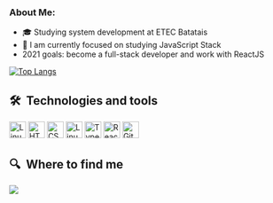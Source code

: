 ### About Me:

      
- 🎓 Studying system development at ETEC Batatais
- 🔭 I am currently focused on studying JavaScript Stack
-   2021 goals: become a full-stack developer and work with ReactJS


[![Top Langs](https://github-readme-stats.vercel.app/api/top-langs/?username=RenanRSilva&layout=compact)](https://github.com/RenanRSilva)



## 🛠  Technologies and tools

<img src="https://img.shields.io/badge/Linux_Mint-87CF3E?style=for-the-badge&logo=linux-mint&logoColor=white" alt="LinuxMint logo" title="Linux Mint" height="30" />
<img src="	https://img.shields.io/badge/HTML5-E34F26?style=for-the-badge&logo=html5&logoColor=white" alt="HTML5 logo" title="html" height="30">
<img src="		https://img.shields.io/badge/CSS3-1572B6?style=for-the-badge&logo=css3&logoColor=whit" alt="CSS3 logo" title="CSS " height="30">
<img src="	https://img.shields.io/badge/JavaScript-F7DF1E?style=for-the-badge&logo=javascript&logoColor=black" alt="LinuxMint logo" title="Linux Mint" height="30">
<img src="		https://img.shields.io/badge/TypeScript-007ACC?style=for-the-badge&logo=typescript&logoColor=white" alt="Typescript logo" title="Typescript" height="30">
<img src="https://img.shields.io/badge/React-20232A?style=for-the-badge&logo=react&logoColor=61DAFB" alt="React logo" title="React" height="30">
<img src="	https://img.shields.io/badge/Git-F05032?style=for-the-badge&logo=git&logoColor=white" alt="Git logo" title="Git" height="30">



## 🔍  Where to find me
[<img src="https://img.shields.io/badge/linkedin-%230077B5.svg?&style=for-the-badge&logo=linkedin&logoColor=white" />](https://www.linkedin.com/in/renan-rambul-7551a9206/)

